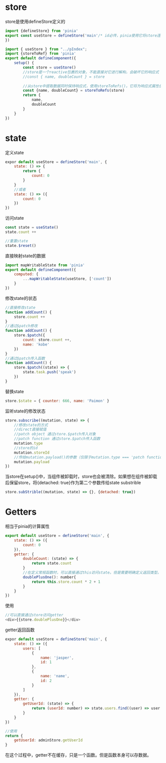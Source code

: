 # store

store是使用defineStore定义的

```javascript
import {defineStore} from 'pinia'
export const useStore = defineStore('main'/* id必传，pinia使用它将store连接到devtool */, {
})
```

```javascript
import { useStore } from "../pIndex";
import {storeToRef} from 'pinia'
export default defineComponent({
    setup() {
        const store = useStore()
        //store是一个reactive包裹的对象，不能直接对它进行解构，会破坏它的响应式
        //const { name, doubleCount } = store
        
        //从store中提取数据同时保持响应式，使用storeToRefs()。它将为响应式属性创建refs。但是只能使用store的状态，不能调用操作
        const {name, doubleCount} = storeToRefs(store)
        return {
            name,
            doubleCount
        }
    }
})
```

# state

定义state

```javascript
expor default useStore = defineStore('main', {
	state: () => {
        return {
            count: 0
        }
    }
    //或者
    state: () => ({
        count: 0
    })
})
```



访问state

```javascript
const state = useState()
state.count ++

//重置state
state.$reset()
```

直接映射state的数据

```javascript
import mapWritableState from 'pinia'
export default defineComponent({
    computed: {
        ...mapWritableState(useStore, ['count'])
    }
})
```

修改state的状态

```javascript
//直接修改state
function addCount() {
    store.count ++
}
//通过$patch修改
function addCount() {
    store.$patch({
       	count: store.count ++,
        name: 'kobe'
    })
}
//通过$patch传入函数
function addCount() {
    store.$patch((state) => {
        state.task.push('speak')
    })
}
```

替换state

```javascript
store.$state = { counter: 666, name: 'Paimon' }
```

监听state的修改状态

```javascript
store.subscribe((mutation, state) => {
    //修改state的方式
    //direct直接赋值
    //patch object 通过store.$patch传入对象
    //patch function 通过store.$patch传入函数
    mutation.type
    //store的id
    mutation.storeId
    //传给mutation.payload()的参数（仅限于mutation.type === 'patch function'）
    mutation.payload
})
```

当store在setup()中，当组件被卸载时，store也会被清除。如果想在组件被卸载后保留store，将{detached: true}作为第二个参数传给state substrible

```javascript
store.subStrible((mutation, state) => {}, {detached: true})
```

# Getters

相当于pinia的计算属性

```javascript
export default useStore = defineStore('main', {
    state: () => ({
        count: 0
    }),
    getter: {
        doubleCount: (state) => {
            return state.count
        }
        //在定义常规函数时，可以直接通过this访问state。但是需要明确定义返回类型。
        doublePlusOne(): number{
    		return this.store.count * 2 + 1
		}
    }
})
```

使用

```javascript
//可以直接通过store访问getter
<div>{{store.doublePlusOne}}</div>
```

getter返回函数

```javascript
expor default useStore = defineStore('main', {
	state: () => ({
		users: [
            {
                name: 'jasper',
                id: 1
            },
            {
                name: 'name',
                id: 2
            }
        ]
    }),
    getter: {
        getUserId: (state) => {
            return (userId: number) => state.users.find((user) => user.id === userId)?.name
        }
    }
})

//使用
return {
    getUserId: adminStore.getUserId
}
```

在这个过程中，getter不在缓存，只是一个函数。但是函数本身可以存数据。











